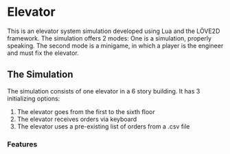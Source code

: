 # Elevator
This is an elevator system simulation developed using Lua and the LÖVE2D framework. The simulation offers 2 modes: One is a simulation, properly speaking. The second mode is a minigame, in which a player is the engineer and must fix the elevator.

## The Simulation
The simulation consists of one elevator in a 6 story building. It has 3 initializing options:
1. The elevator goes from the first to the sixth floor
2. The elevator receives orders via keyboard
3. The elevator uses a pre-existing list of orders from a .csv file

### Features